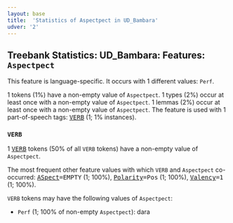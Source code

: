 ```yaml
---
layout: base
title:  'Statistics of Aspectpect in UD_Bambara'
udver: '2'
---
```


## Treebank Statistics: UD_Bambara: Features: `Aspectpect`

This feature is language-specific.
It occurs with 1 different values: `Perf`.

1 tokens (1%) have a non-empty value of `Aspectpect`.
1 types (2%) occur at least once with a non-empty value of `Aspectpect`.
1 lemmas (2%) occur at least once with a non-empty value of `Aspectpect`.
The feature is used with 1 part-of-speech tags: <tt><a href="bm-pos-VERB.html">VERB</a></tt> (1; 1% instances).

### `VERB`

1 <tt><a href="bm-pos-VERB.html">VERB</a></tt> tokens (50% of all `VERB` tokens) have a non-empty value of `Aspectpect`.

The most frequent other feature values with which `VERB` and `Aspectpect` co-occurred: <tt><a href="bm-feat-ASpect.html">ASpect</a></tt><tt>=EMPTY</tt> (1; 100%), <tt><a href="bm-feat-Polarity.html">Polarity</a></tt><tt>=Pos</tt> (1; 100%), <tt><a href="bm-feat-Valency.html">Valency</a></tt><tt>=1</tt> (1; 100%).

`VERB` tokens may have the following values of `Aspectpect`:

* `Perf` (1; 100% of non-empty `Aspectpect`): dara

